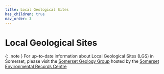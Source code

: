 ```yaml
---
title: Local Geological Sites
has_children: true
nav_order: 3
---
```


# Local Geological Sites

{: .note }
For up-to-date information about Local Geological Sites (LGS) in Somerset, please visit the [Somerset Geology Group](https://www.somerc.com/specialist-groups/somerset-geology-group/) hosted by the [Somerset Environmental Records Centre](https://www.somerc.com/)
